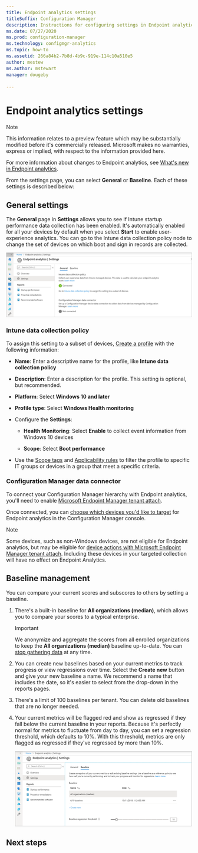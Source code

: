 ```yaml
---
title: Endpoint analytics settings
titleSuffix: Configuration Manager
description: Instructions for configuring settings in Endpoint analytics.
ms.date: 07/27/2020
ms.prod: configuration-manager
ms.technology: configmgr-analytics
ms.topic: how-to
ms.assetid: 266a84b2-7b8d-4b9c-919e-114c10a510e5
author: mestew
ms.author: mstewart
manager: dougeby

---
```


# <a name="bkmk_set"></a> Endpoint analytics settings

> [!Note]  
> This information relates to a preview feature which may be substantially modified before it's commercially released. Microsoft makes no warranties, express or implied, with respect to the information provided here. 
>
> For more information about changes to Endpoint analytics, see [What's new in Endpoint analytics](whats-new.md). 

From the settings page, you can select **General** or **Baseline**. Each of these settings is described below:

## <a name="bkmk_gen"></a> General settings

The **General** page in **Settings** allows you to see if Intune startup performance data collection has been enabled. It's automatically enabled for all your devices by default when you select **Start** to enable user-experience analytics. You can go to the Intune data collection policy node to change the set of devices on which boot and sign in records are collected.

  [![Endpoint analytics general settings page](media/settings-general.png)](media/settings-general.png#lightbox)

### <a name="bkmk_profile"></a> Intune data collection policy

To assign this setting to a subset of devices, [Create a profile](../intune/configuration/device-profile-create.md#create-the-profile) with  the following information: 

  - **Name**: Enter a descriptive name for the profile, like **Intune data collection policy**
   
  - **Description**: Enter a description for the profile. This setting is optional, but recommended.
    
  - **Platform**: Select **Windows 10 and later**
   
  - **Profile type**: Select **Windows Health monitoring**
   
  - Configure the **Settings**:
   
       - **Health Monitoring**: Select **Enable** to collect event information from Windows 10 devices
    
    - **Scope**: Select **Boot performance**

  - Use the [Scope tags](../intune/configuration/device-profile-create.md#scope-tags) and [Applicability rules](../intune/configuration/device-profile-create.md#applicability-rules) to filter the profile to specific IT groups or devices in a group that meet a specific criteria.

### Configuration Manager data connector

To connect your Configuration Manager hierarchy with Endpoint analytics, you'll need to enable [Microsoft Endpoint Manager tenant attach](../configmgr/tenant-attach/device-sync-actions.md). 

Once connected, you can [choose which devices you'd like to target](enroll-configmgr.md#bkmk_cm_enroll) for Endpoint analytics in the Configuration Manager console.

> [!NOTE] 
> Some devices, such as non-Windows devices, are not eligible for Endpoint analytics, but may be eligible for [device actions with Microsoft Endpoint Manager tenant attach](../configmgr/tenant-attach/device-sync-actions.md). Including these devices in your targeted collection will have no effect on Endpoint Analytics.


## <a name="bkmk_baselines"></a> Baseline management

You can compare your current scores and subscores to others by setting a baseline.

1. There's a built-in baseline for **All organizations (median)**, which allows you to compare your scores to a typical enterprise.

   > [!Important]  
   > We anonymize and aggregate the scores from all enrolled organizations to keep the **All organizations (median)** baseline up-to-date. You can [stop gathering data](data-collection.md#bkmk_stop) at any time.

1. You can create new baselines based on your current metrics to track progress or view regressions over time. Select the **Create new** button and give your new baseline a name. We recommend a name that includes the date, so it's easier to select from the drop-down in the reports pages.
1. There's a limit of 100 baselines per tenant. You can delete old baselines that are no longer needed.
1. Your current metrics will be flagged red and show as regressed if they fall below the current baseline in your reports. Because it's perfectly normal for metrics to fluctuate from day to day, you can set a regression threshold, which defaults to 10%. With this threshold, metrics are only flagged as regressed if they've regressed by more than 10%.

   [![Endpoint analytics baseline settings page](media/settings-baseline.png)](media/settings-baseline.png#lightbox)

## Next steps
